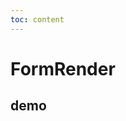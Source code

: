 ```yaml
---
toc: content
---
```


# FormRender

## demo

<code src="./demos/basic.tsx" title="getForm获取form实例" description="通过getForm来控制组件表单事件"></code>
<code src="./demos/basic-use-ref.tsx" title="ref获取form实例" description="通过ref来控制组件表单事件"></code>
<code src="./demos/basic-with-button.tsx" title="自带按钮的JSON配置" description="json中自带按钮"></code>
<code src="./demos/effects.tsx" title="添加生命周期函数" description="监听字段或者表单变动事件"></code>
<code src="./demos/array-table.tsx" title="自增表格" description="操作按钮添加自定义处理，可用作全编辑状态的可编辑表格组件，同时也支持单项表格点击进行编辑的行为"></code>
<code src="./demos/block-form.tsx" title="分块表单" description="不同字段可能划分成不同的区块来做展示"></code>
<code src="./demos/form-control.tsx" title="表单受控" description="实现不同表单字段的切换，且用来控制切换的字段也通过原生schema方式进行实现"></code>
<code src="./demos/search-form.tsx" title="搜索框" description="一般业务列表页的搜索功能框"></code>
<code src="./demos/search-form-publish.tsx" title="搜索框-订阅发布" description="通过订阅发布的方式来控制表单数据收集后的逻辑处理"></code>
<code src="./demos/show-hide.tsx" title="显隐控制" description="给出部分控制字段显示和隐藏的处理方式"></code>
<code src="./demos/validate.tsx" title="校验规则" description="给出部分书写校验规则的方式"></code>
<code src="./demos/change-schema.tsx" title="切换schema" description="整块schema的切换"></code>
<code src="./demos/array-items.tsx" title="单项自增" description="支持增加控件，完成数组形式的输出"></code>
<code src="./demos/card.tsx" title="非常规输入控件布局" description="111"></code>
<code src="./demos/modal.tsx" title="弹窗表单" description="弹窗中实现表单操作效果"></code>
<code src="./demos/linked-collapse.tsx" title="业务场景1" description="某个业务场景的demo实现"></code>
